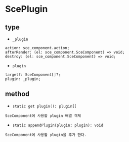 # ScePlugin
## type
- `_plugin`
```
action: sce_component.action;
afterRender: (el: sce_component.SceComponent) => void;
destroy: (el: sce_component.SceComponent) => void;
```
- `plugin`
```
target?: SceComponent[]?;
plugin: _plugin;
```
## method
- `static get plugin(): plugin[]`
```
SceComponent에 사용할 plugin 배열 객체
```
- `static appendPlugin(plugin: plugin): void`
```
SceComponent에 사용할 plugin을 추가 한다.
```